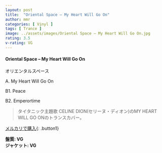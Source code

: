 ```yaml
---
layout: post
title:  "Oriental Space – My Heart Will Go On"
author: mmr
categories: [ Vinyl ]
tags: [ Trance ]
image: ../assets/images/Oriental Space – My Heart Will Go On.jpg
rating: 3.5
v-rating: VG
---
```


#### Oriental Space – My Heart Will Go On

オリエンタルスペース

A. My Heart Will Go On

B1. Peace

B2. Emperortime

> タイタニック主題歌 CELINE DION(セリーヌ・ディオン)のMY HEART WILL GO ONのトランスカバー。

[メルカリで購入](https://jp.mercari.com/item/m90932378296){: .button1}

<div class="mt-4 mb-4 d-flex align-items-center">
<strong class="mr-1">盤質: VG</strong>
</div>
<div class="mt-4 mb-4 d-flex align-items-center">
<strong class="mr-1">ジャケット: VG</strong>
</div>
